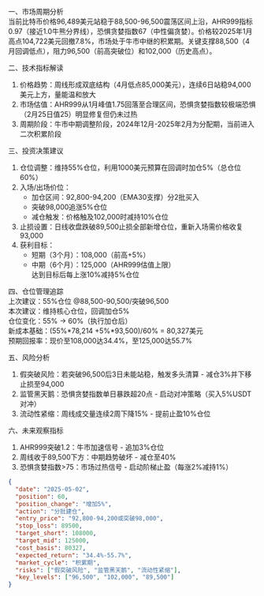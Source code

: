 一、市场周期分析  
当前比特币价格96,489美元站稳于88,500-96,500震荡区间上沿，AHR999指标0.97（接近1.0牛熊分界线），恐惧贪婪指数67（中性偏贪婪）。价格较2025年1月高点104,722美元回撤7.8%，市场处于牛市中继的积累期。关键支撑88,500（4月回调低点），阻力96,500（前高突破位）和102,000（历史高点）。

二、技术指标解读  
1. 价格趋势：周线形成双底结构（4月低点85,000美元），连续6日站稳94,000美元上方，量能温和放大  
2. 市场估值：AHR999从1月峰值1.75回落至合理区间，恐惧贪婪指数较极端恐惧（2月25日值25）明显修复但仍未过热  
3. 周期阶段：牛市中期调整阶段，2024年12月-2025年2月为分配期，当前进入二次积累阶段  

三、投资决策建议  
1. 仓位调整：维持55%仓位，利用1000美元预算在回调时加仓5%（总仓位60%）  
2. 入场/出场价位：  
   - 加仓区间：92,800-94,200（EMA30支撑）分2批买入  
   - 突破98,000追涨5%仓位  
   - 减仓触发：价格触及102,000时减持10%仓位  
3. 止损设置：日线收盘跌破89,500止损全部新增仓位，重新入场需价格收复93,000  
4. 获利目标：  
   - 短期（3个月）：108,000（前高+5%）  
   - 中期（6个月）：125,000（AHR999估值上限）  
   达到目标后每上涨10%减持5%仓位  

四、仓位管理追踪  
上次建议：55%仓位 @88,500-90,500/突破96,500  
本次建议：维持核心仓位，回调加仓5%  
仓位变化：55% → 60%（执行加仓后）  
新成本基础：(55%*78,214 +5%*93,500)/60% = 80,327美元  
预期回报率：现价至108,000达34.4%，至125,000达55.7%  

五、风险分析  
1. 假突破风险：若突破96,500后3日未能站稳，触发多头清算 - 减仓3%并下移止损至94,000  
2. 监管黑天鹅：恐惧贪婪指数单日暴跌超20点 - 启动对冲策略（买入5%USDT对冲）  
3. 流动性紧缩：周线成交量连续2周下降15% - 提前止盈10%仓位  

六、未来观察指标  
1. AHR999突破1.2：牛市加速信号 - 追加3%仓位  
2. 周线收于89,500下方：中期趋势破坏 - 减仓至40%  
3. 恐惧贪婪指数>75：市场过热信号 - 启动阶梯止盈（每涨2%减持1%）  

```json
{
  "date": "2025-05-02",
  "position": 60,
  "position_change": "增加5%",
  "action": "分批建仓",
  "entry_price": "92,800-94,200或突破98,000",
  "stop_loss": 89500,
  "target_short": 108000,
  "target_mid": 125000,
  "cost_basis": 80327,
  "expected_return": "34.4%-55.7%",
  "market_cycle": "积累期",
  "risks": ["假突破风险", "监管黑天鹅", "流动性紧缩"],
  "key_levels": ["96,500", "102,000", "89,500"]
}
```